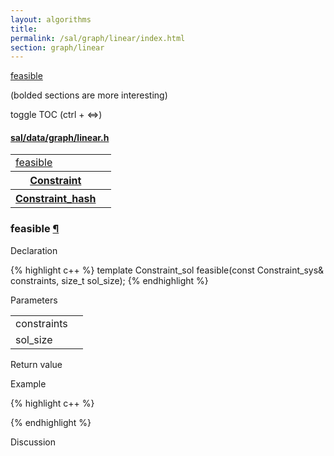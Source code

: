 ```yaml
---
layout: algorithms
title: 
permalink: /sal/graph/linear/index.html
section: graph/linear
---
```


<div class="toc">
	<a class="toc-link toch3" href="#feasible">feasible</a>
<p class="toc-caption">(bolded sections are more interesting)</p>
<p class="toc-toggle">toggle TOC (ctrl + &#8660;)</p>
</div><div class="block">
<h4><a href="https://github.com/LemonPi/data/blob/master/graph/linear.h">sal/data/graph/linear.h</a>
</h4><table class="pretty">
<tr><td><a class="doc-list-name" href="#feasible">feasible</a></td><td></td></tr>

<tr><th><a class="doc-list-name" href="Constraint">Constraint</a></th><th></th></tr>
<tr><th><a class="doc-list-name" href="Constraint_hash">Constraint_hash</a></th><th></th></tr>

</table></div>



<h3 class="anchor doc-header">feasible <a class="anchor-link" href="#feasible" name="feasible" title="permalink to section">&para;</a></h3>
<div class="block">

<p class="doc-section">Declaration</p>
{% highlight c++ %}
template <typename T>
Constraint_sol<T> feasible(const Constraint_sys<T>& constraints, size_t sol_size);
{% endhighlight %}


<p class="doc-section">Parameters</p>
<table class="pretty">
<tr><td>constraints</td><td></td></tr>
<tr><td>sol_size</td><td></td></tr>
</table>
<p class="doc-section">Return value</p>

<p class="doc-section">Example</p>
{% highlight c++ %}

{% endhighlight %}

<p class="doc-section">Discussion</p>
<div>
<p>
	
</p>
</div></div>





